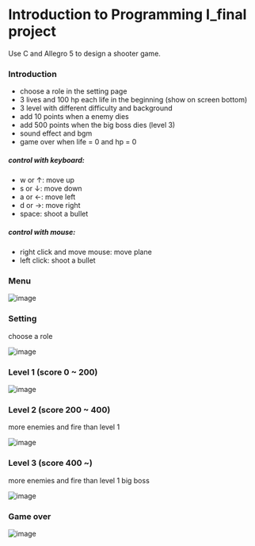 # Introduction to Programming I_final project
Use C and Allegro 5 to design a shooter game.

### Introduction
* choose a role in the setting page
* 3 lives and 100 hp each life in the beginning (show on screen bottom)
* 3 level with different difficulty and background
* add 10 points when a enemy dies
* add 500 points when the big boss dies (level 3)
* sound effect and bgm
* game over when life = 0 and hp = 0

##### control with keyboard: 
* w or ↑: move up
* s or ↓: move down
* a or ←: move left
* d or →: move right
* space: shoot a bullet

##### control with mouse:
* right click and move mouse: move plane
* left click: shoot a bullet

### Menu
![image](https://user-images.githubusercontent.com/56674338/112602096-3902a500-8e4e-11eb-8e1a-9fd563fd8881.png)

### Setting
choose a role

![image](https://user-images.githubusercontent.com/56674338/112602251-64858f80-8e4e-11eb-8b85-b0e8d22c154b.png)

### Level 1 (score 0 ~ 200)

![image](https://user-images.githubusercontent.com/56674338/112602379-8bdc5c80-8e4e-11eb-89d6-48d0734af1c8.png)

### Level 2 (score 200 ~ 400)
more enemies and fire than level 1

![image](https://user-images.githubusercontent.com/56674338/112602434-a282b380-8e4e-11eb-8c63-65a9c6326cdd.png)

### Level 3 (score 400 ~)
more enemies and fire than level 1
big boss

![image](https://user-images.githubusercontent.com/56674338/112602524-c1814580-8e4e-11eb-91cf-978886d610c4.png)

### Game over
![image](https://user-images.githubusercontent.com/56674338/112602561-d231bb80-8e4e-11eb-8f02-0b9b6dfb301a.png)
